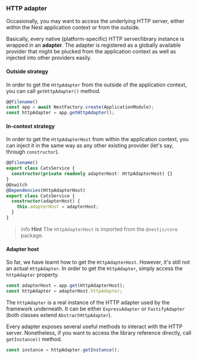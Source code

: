 ### HTTP adapter

Occasionally, you may want to access the underlying HTTP server, either within the Nest application context or from the outside.

Basically, every native (platform-specific) HTTP server/library instance is wrapped in an **adapter**. The adapter is registered as a globally available provider that might be plucked from the application context as well as injected into other providers easily.

#### Outside strategy

In order to get the `HttpAdapter` from the outside of the application context, you can call `getHttpAdapter()` method.

```typescript
@@filename()
const app = await NestFactory.create(ApplicationModule);
const httpAdapter = app.getHttpAdapter();
```

#### In-context strategy

In order to get the `HttpAdapterHost` from within the application context, you can inject it in the same way as any other existing provider (let's say, through `constructor`).

```typescript
@@filename()
export class CatsService {
  constructor(private readonly adapterHost: HttpAdapterHost) {}
}
@@switch
@Dependencies(HttpAdapterHost)
export class CatsService {
  constructor(adapterHost) {
    this.adapterHost = adapterHost;
  }
}
```

> info **Hint** The `HttpAdapterHost` is imported from the `@nestjs/core` package.

#### Adapter host

So far, we have learnt how to get the `HttpAdapterHost`. However, it's still not an actual `HttpAdapter`. In order to get the `HttpAdapter`, simply access the `httpAdapter` property.

```typescript
const adapterHost = app.get(HttpAdapterHost);
const httpAdapter = adapterHost.httpAdapter;
```

The `httpAdapter` is a real instance of the HTTP adapter used by the framework underneath. It can be either `ExpressAdapter` or `FastifyAdapter` (both classes extend `AbstractHttpAdapter`).

Every adapter exposes several useful methods to interact with the HTTP server. Nonetheless, if you want to access the library reference directly, call `getInstance()` method.

```typescript
const instance = httpAdapter.getInstance();
```
